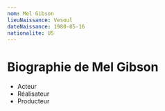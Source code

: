```yaml
---
nom: Mel Gibson
lieuNaissance: Vesoul
dateNaissance: 1980-05-16
nationalite: US
---
```


# Biographie de Mel Gibson

- Acteur
- Réalisateur
- Producteur